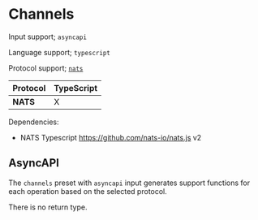 # Channels

Input support; `asyncapi`

Language support; `typescript`

Protocol support; [`nats`](../protocols/nats.md)

| Protocol | TypeScript | 
|---|---|
| **NATS** | X |

Dependencies:
- NATS Typescript https://github.com/nats-io/nats.js v2

## AsyncAPI

The `channels` preset with `asyncapi` input generates support functions for each operation based on the selected protocol.

There is no return type.
